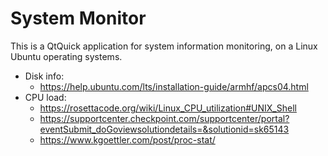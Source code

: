 # System Monitor
This is a QtQuick application for system information monitoring, on a Linux Ubuntu operating systems.

- Disk info: 
    * https://help.ubuntu.com/lts/installation-guide/armhf/apcs04.html
- CPU load: 
    * https://rosettacode.org/wiki/Linux_CPU_utilization#UNIX_Shell
    * https://supportcenter.checkpoint.com/supportcenter/portal?eventSubmit_doGoviewsolutiondetails=&solutionid=sk65143
    * https://www.kgoettler.com/post/proc-stat/
